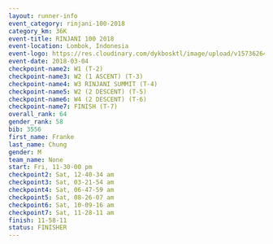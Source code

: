 ```yaml
---
layout: runner-info 
event_category: rinjani-100-2018 
category_km: 36K 
event-title: RINJANI 100 2018 
event-location: Lombok, Indonesia 
event-logo: https://res.cloudinary.com/dykbosktl/image/upload/v1573626435/Logo/Rinjani_eoufbh.png 
event-date: 2018-03-04 
checkpoint-name2: W1 (T-2) 
checkpoint-name3: W2 (1 ASCENT) (T-3) 
checkpoint-name4: W3 RINJANI SUMMIT (T-4) 
checkpoint-name5: W2 (2 DESCENT) (T-5) 
checkpoint-name6: W4 (2 DESCENT) (T-6) 
checkpoint-name7: FINISH (T-7) 
overall_rank: 64
gender_rank: 58
bib: 3556
first_name: Franke
last_name: Chung
gender: M
team_name: None
start: Fri, 11-30-00 pm
checkpoint2: Sat, 12-40-34 am
checkpoint3: Sat, 03-21-54 am
checkpoint4: Sat, 06-47-59 am
checkpoint5: Sat, 08-26-07 am
checkpoint6: Sat, 10-09-16 am
checkpoint7: Sat, 11-28-11 am
finish: 11-58-11
status: FINISHER
---
```

